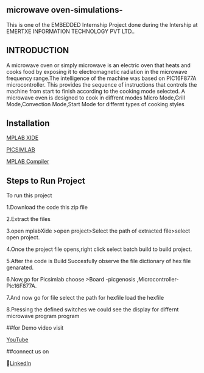 ## microwave oven-simulations-
This is one of the EMBEDDED Internship Project done during the Intership at EMERTXE INFORMATION TECHNOLOGY PVT LTD..

## INTRODUCTION
A microwave oven or simply microwave is an electric oven that heats and
cooks food by exposing it to electromagnetic radiation in the microwave
frequency range.The intelligence of the machine was based on PIC16F877A microcontroller. This provides the sequence of instructions that controls the machine from start to finish according to the cooking mode selected. A microwave oven is  designed to cook in diffrent modes Micro Mode,Grill Mode,Convection Mode,Start Mode for differnt types of cooking styles

## Installation
[MPLAB XIDE](https://www.microchip.com/en-us/development-tools-tools-and-software/mplab-x-ide?gclid=Cj0KCQjwtrSLBhCLARIsACh6Rmj98yI7_Y5H--lwe8m4DN3FVB0o-k4u7y-e0-T-w_9Cct4qIL2pq20aAkIFEALw_wcB#tabs)

[PICSIMLAB](https://sourceforge.net/projects/picsim/)

[MPLAB Compiler](https://www.microchip.com/en-us/development-tools-tools-and-software/mplab-xc-compilers?gclid=Cj0KCQjwtrSLBhCLARIsACh6Rmj-KmEgeZLWYdpD2qr2bs3wJx5kiOpLbDUEuGerZoyp6GZ4tR-WrMQaAltBEALw_wcB)

## Steps to Run Project

To run this project

1.Download the code this zip file

2.Extract the files

3.open mplabXide >open project>Select the path of extracted file>select open project.

4.Once the project file opens,right click select batch build to build project.

5.After the code is Build Succesfully observe the file dictionary of hex file genarated.

6.Now,go for Picsimlab choose >Board -picgenosis ,Microcontroller-Pic16F877A.

7.And now go for file select the path for hexfile load the hexfile

8.Pressing the defined switches we could see the display for differnt microwave program program

##for Demo video visit 

[YouTube](https://youtu.be/u7dgGVdA9W8?si=1TsKgFWrC04wdhtm)

##connect us on 

🔗[LinkedIn](www.linkedin.com/in/abhishekmalviya-)
